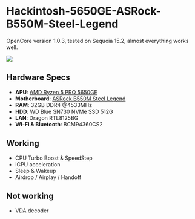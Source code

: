 # Hackintosh-5650GE-ASRock-B550M-Steel-Legend
OpenCore version 1.0.3, tested on Sequoia 15.2, almost everything works well.

![](https://raw.githubusercontent.com/webleon/Hackintosh-5650GE-ASRock-B550M-Steel-Legend/main/IMG/iShot_2024-12-18.png)
## Hardware Specs
* **APU**:  [AMD Ryzen 5 PRO 5650GE](https://www.techpowerup.com/cpu-specs/ryzen-5-pro-5650ge.c2704)
* **Motherboard**: [ASRock B550M Steel Legend](https://www.asrock.com/mb/AMD/B550M%20Steel%20Legend/)
* **RAM**: 32GB DDR4 @4533MHz
* **HDD**: WD Blue SN730 NVMe SSD 512G
* **LAN**: Dragon RTL8125BG
* **Wi-Fi & Bluetooth**: BCM94360CS2



## Working
* CPU Turbo Boost & SpeedStep
* iGPU acceleration
* Sleep & Wakeup
* Airdrop / Airplay /  Handoff

## Not working
* VDA decoder
